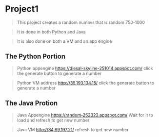 # Project1

> This project creates a random number that is random 750-1000

> It is done in both Python and Java

> It is also done on both a VM and an app engine

## The Python Portion

> Python appengine https://diesal-skyline-251014.appspot.com/ click the 
generate button to generate a number

> Python VM address http://35.193.134.15/  click the generate button to 
generate a number

## The Java Protion
> Java Appengine https://random-252323.appspot.com/ Wait for it to load 
and refresh to get new number

> Java VM http://34.69.197.21/ refresh to get new number
